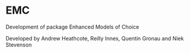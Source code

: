 # EMC
Development of package Enhanced Models of Choice

Developed by Andrew Heathcote, Reilly Innes, Quentin Gronau and Niek Stevenson
